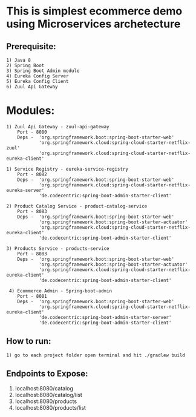 # This is simplest ecommerce demo using Microservices archetecture

## Prerequisite:
    1) Java 8
    2) Spring Boot
    3) Spring Boot Admin module
    4) Eureka Config Server
    5) Eureka Config Client
    6) Zuul Api Gateway

# Modules:
    1) Zuul Api Gateway - zuul-api-gateway
        Port - 8080
        Deps -  'org.springframework.boot:spring-boot-starter-web'
	            'org.springframework.cloud:spring-cloud-starter-netflix-zuul'
	            'org.springframework.cloud:spring-cloud-starter-netflix-eureka-client'

    1) Service Registry - eureka-service-registry
        Port - 8082
        Deps -  'org.springframework.boot:spring-boot-starter-web'
	            'org.springframework.cloud:spring-cloud-starter-netflix-eureka-server'
                'de.codecentric:spring-boot-admin-starter-client'

    2) Product Catalog Service - product-catalog-service
        Port - 8083
        Deps -  'org.springframework.boot:spring-boot-starter-web'
                'org.springframework.boot:spring-boot-starter-actuator'
                'org.springframework.cloud:spring-cloud-starter-netflix-eureka-client'
                'de.codecentric:spring-boot-admin-starter-client'

    3) Products Service - products-service
        Port - 8083
        Deps -  'org.springframework.boot:spring-boot-starter-web'
                'org.springframework.boot:spring-boot-starter-actuator'
                'org.springframework.cloud:spring-cloud-starter-netflix-eureka-client'
                'de.codecentric:spring-boot-admin-starter-client'

     4) Ecommerce Admin - Spring-boot-admin
        Port - 8081
        Deps -  'org.springframework.boot:spring-boot-starter-web'
                'org.springframework.cloud:spring-cloud-starter-netflix-eureka-client'	            
	            'de.codecentric:spring-boot-admin-starter-server'
                'de.codecentric:spring-boot-admin-starter-client'	            

## How to run:
    1) go to each project folder open terminal and hit ./gradlew build


## Endpoints to Expose:
1) localhost:8080/catalog
2) localhost:8080/catalog/list
3) localhost:8080/products
4) localhost:8080/products/list
